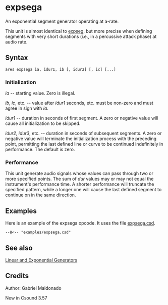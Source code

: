 <!--
id:expsega
category:Signal Generators:Linear and Exponential Generators
-->
# expsega
An exponential segment generator operating at a-rate.

This unit is almost identical to [expseg](../../opcodes/expseg), but more precise when defining segments with very short durations (i.e., in a percussive attack phase) at audio rate.

## Syntax
```csound-orc
ares expsega ia, idur1, ib [, idur2] [, ic] [...]
```

### Initialization
_ia_ -- starting value. Zero is illegal.

_ib_, _ic_, etc. -- value after _idur1_ seconds, etc. must be non-zero and must agree in sign with _ia_.

_idur1_ -- duration in seconds of first segment. A zero or negative value will cause all initialization to be skipped.

_idur2_, _idur3_, etc. -- duration in seconds of subsequent segments. A zero or negative value will terminate the initialization process with the preceding point, permitting the last defined line or curve to be continued indefinitely in performance. The default is zero.

### Performance
This unit generate audio signals whose values can pass through two or more specified points. The sum of _dur_ values may or may not equal the instrument's performance time. A shorter performance will truncate the specified pattern, while a longer one will cause the last defined segment to continue on in the same direction.

## Examples
Here is an example of the expsega opcode. It uses the file [expsega.csd](../../examples/expsega.csd).
``` csound-orc title="Example of the expsega opcode." linenums="1"
--8<-- "examples/expsega.csd"
```

## See also
[Linear and Exponential Generators](../../siggen/lineexp)

## Credits
Author: Gabriel Maldonado

New in Csound 3.57
